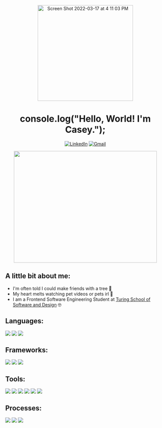 <p align=center>
    <img width="300" height="300" alt="Screen Shot 2022-03-17 at 4 11 03 PM" src="https://user-images.githubusercontent.com/91504411/158895830-4629d8eb-42e7-4106-9b07-d45a74cf9df0.png">
</p>
<h1 align='center'>console.log("Hello, World! I'm Casey.");</h1>
<p align="center">
 <a href="https://www.linkedin.com/in/casey-halstead/"><img src="https://img.shields.io/badge/LinkedIn-0E76A8?style=for-the-badge&logo=linkedin&logoColor=white" alt="LinkedIn"></a>
 <a href="mailto:catherineclosee@gmail.com"><img src="https://img.shields.io/badge/Gmail-DB4437?style=for-the-badge&logo=gmail&logoColor=white" alt="Gmail"></a>  
</p>
<p align=center>
<img height="350" width="450" src="https://github-readme-stats.vercel.app/api?username=chalstead16">
</p>


## A little bit about me:
- I'm often told I could make friends with a tree 🌴
- My heart melts watching pet videos or pets irl 🐶
- I am a Frontend Software Engineering Student at [Turing School of Software and Design](https://turing.edu/) 🤓


## Languages:
<p>
  <img src="https://img.shields.io/badge/JavaScript-FCDC00?style=for-the-badge&logo=javascript&logoColor=white" />
  <img src="https://img.shields.io/badge/HTML5-E34F26?style=for-the-badge&logo=html5&logoColor=white" />
  <img src="https://img.shields.io/badge/CSS3-1572B6?style=for-the-badge&logo=css3&logoColor=white" />
</p>

## Frameworks:
<p>
  <img src="https://img.shields.io/badge/Node.js-339933?style=for-the-badge&logo=nodedotjs&logoColor=white"/>
  <img src="https://img.shields.io/badge/Mocha-8C6849?style=for-the-badge&logo=Mocha&logoColor=white"/>
  <img src="https://img.shields.io/badge/chai-9F0702?style=for-the-badge&logo=chai&logoColor=white"/>
</p>

## Tools:
<p>
  <img src="https://img.shields.io/badge/github-24292E.svg?style=for-the-badge&logo=github&logoColor=white" />
  <img src="https://img.shields.io/badge/git-9cb38f.svg?style=for-the-badge&logo=git&logoColor=white"/>
  <img src="https://img.shields.io/badge/npm-F85100?style=for-the-badge&logo=npm&logoColor=white"/>
  <img src="https://img.shields.io/badge/Visual_Studio_Code-0078D4?style=for-the-badge&logo=visual%20studio%20code&logoColor=white"/>
  <img src="https://img.shields.io/badge/Atom-78AE9F?style=for-the-badge&logo=Atom&logoColor=white"/>
  <img src="https://img.shields.io/badge/Slack-601E69.svg?&style=for-the-badge&logo=slack&logoColor=white"/>
</p>

## Processes:
<p>
  <img src="https://img.shields.io/badge/OOP%20-FEAE2B.svg?&style=for-the-badge&logo=OOP&logoColor=white" />
  <img src="https://img.shields.io/badge/TDD%20-FD8D6E.svg?&style=for-the-badge&logo=TDD&logoColor=white" />
  <img src="https://img.shields.io/badge/REST%20-81C2D1.svg?&style=for-the-badge&logo=REST&logoColor=white" />
</p>
